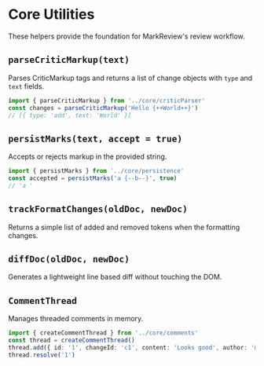 # Core Utilities

These helpers provide the foundation for MarkReview's review workflow.

## `parseCriticMarkup(text)`

Parses CriticMarkup tags and returns a list of change objects with `type` and `text` fields.

```ts
import { parseCriticMarkup } from '../core/criticParser'
const changes = parseCriticMarkup('Hello {++World++}')
// [{ type: 'add', text: 'World' }]
```

## `persistMarks(text, accept = true)`

Accepts or rejects markup in the provided string.

```ts
import { persistMarks } from '../core/persistence'
const accepted = persistMarks('a {--b--}', true)
// 'a '
```

## `trackFormatChanges(oldDoc, newDoc)`

Returns a simple list of added and removed tokens when the formatting changes.

## `diffDoc(oldDoc, newDoc)`

Generates a lightweight line based diff without touching the DOM.

## `CommentThread`

Manages threaded comments in memory.

```ts
import { createCommentThread } from '../core/comments'
const thread = createCommentThread()
thread.add({ id: '1', changeId: 'c1', content: 'Looks good', author: 'me', timestamp: new Date(), resolved: false, replies: [] })
thread.resolve('1')
```
